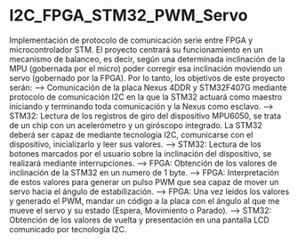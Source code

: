 # I2C_FPGA_STM32_PWM_Servo
Implementación de protocolo de comunicación serie entre FPGA y microcontrolador STM.
El proyecto centrará su funcionamiento en un mecanismo de balanceo, es decir, según 
una determinada inclinación de la MPU (gobernada por el micro) poder corregir esa inclinación moviendo un 
servo (gobernado por la FPGA).
Por lo tanto, los objetivos de este proyecto serán: 
—> Comunicación de la placa Nexus 4DDR y STM32F407G mediante protocolo de 
comunicación I2C en la que la STM32 actuará como maestro iniciando y 
terminando toda comunicación y la Nexus como esclavo. 
—> STM32: Lectura de los registros de giro del dispositivo MPU6050, se trata de un 
chip con un acelerómetro y un giróscopo integrado. La STM32 deberá ser capaz 
de mediante tecnología I2C, comunicarse con el dispositivo, inicializarlo y leer 
sus valores. 
—> STM32: Lectura de los botones marcados por el usuario sobre la inclinación del 
dispositivo, se realizará mediante interrupciones. 
—> FPGA: Obtención de los valores de inclinación de la STM32 en un numero de 1 
byte. 
—> FPGA: Interpretación de estos valores para generar un pulso PWM que sea 
capaz de mover un servo hacia el ángulo de estabilización. 
—> FPGA: Una vez leídos los valores y generado el PWM, mandar un código a la 
placa con el ángulo al que me mueve el servo y su estado (Espera, Movimiento 
o Parado). 
—> STM32: Obtención de los valores de vuelta y presentación en una pantalla LCD 
comunicado por tecnología I2C. 
